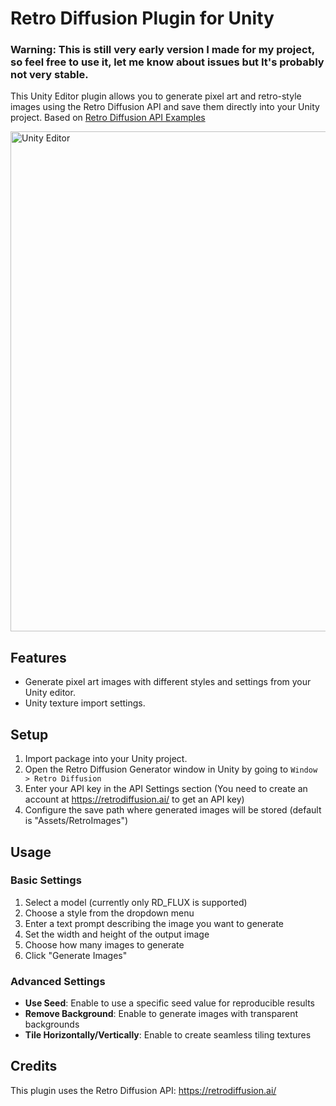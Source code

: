 # Retro Diffusion Plugin for Unity

### Warning: This is still very early version I made for my project, so feel free to use it, let me know about issues but It's probably not very stable.

This Unity Editor plugin allows you to generate pixel art and retro-style images using the Retro Diffusion API and save them directly into your Unity project.
Based on [Retro Diffusion API Examples](https://github.com/Retro-Diffusion/api-examples)

<img src="https://i.ibb.co/M3GS6dD/Screenshot-2025-04-26-at-16-19-08.png" alt="Unity Editor" width="800">

## Features

- Generate pixel art images with different styles and settings from your Unity editor.
- Unity texture import settings.

## Setup

1. Import package into your Unity project.
2. Open the Retro Diffusion Generator window in Unity by going to `Window > Retro Diffusion`
3. Enter your API key in the API Settings section (You need to create an account at https://retrodiffusion.ai/ to get an API key)
4. Configure the save path where generated images will be stored (default is "Assets/RetroImages")

## Usage

### Basic Settings

1. Select a model (currently only RD_FLUX is supported)
2. Choose a style from the dropdown menu
3. Enter a text prompt describing the image you want to generate
4. Set the width and height of the output image
5. Choose how many images to generate 
6. Click "Generate Images"

### Advanced Settings

- **Use Seed**: Enable to use a specific seed value for reproducible results
- **Remove Background**: Enable to generate images with transparent backgrounds
- **Tile Horizontally/Vertically**: Enable to create seamless tiling textures

## Credits

This plugin uses the Retro Diffusion API: https://retrodiffusion.ai/ 

